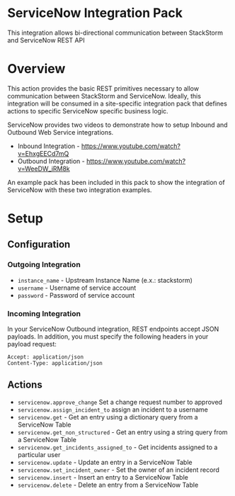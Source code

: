 # ServiceNow Integration Pack

This integration allows bi-directional communication between StackStorm and ServiceNow REST API

# Overview

This action provides the basic REST primitives necessary to allow communication between StackStorm and ServiceNow. Ideally, this integration will be consumed in a site-specific integration pack that defines actions to specific ServiceNow specific business logic.

ServiceNow provides two videos to demonstrate how to setup Inbound and Outbound Web Service integrations.

* Inbound Integration - https://www.youtube.com/watch?v=EhxgEECd7mQ
* Outbound Integration - https://www.youtube.com/watch?v=WeeDW_iRM8k

An example pack has been included in this pack to show the integration of ServiceNow with these two integration examples.

# Setup
## Configuration

### Outgoing Integration

* `instance_name` - Upstream Instance Name (e.x.: stackstorm)
* `username` - Username of service account
* `password` - Password of service account

### Incoming Integration

In your ServiceNow Outbound integration, REST endpoints accept JSON payloads. In addition, you must specify the following headers in your payload request:

```
Accept: application/json
Content-Type: application/json
```


## Actions

* `servicenow.approve_change` Set a change request number to approved
* `servicenow.assign_incident_to` assign an incident to a username
* `servicenow.get` - Get an entry using a dictionary query from a ServiceNow Table
* `servicenow.get_non_structured` - Get an entry using a string query from a ServiceNow Table
* `servicenow.get_incidents_assigned_to` - Get incidents assigned to a particular user
* `servicenow.update` - Update an entry in a ServiceNow Table
* `servicenow.set_incident_owner` - Set the owner of an incident record
* `servicenow.insert` - Insert an entry to a ServiceNow Table
* `servicenow.delete` - Delete an entry from a ServiceNow Table
